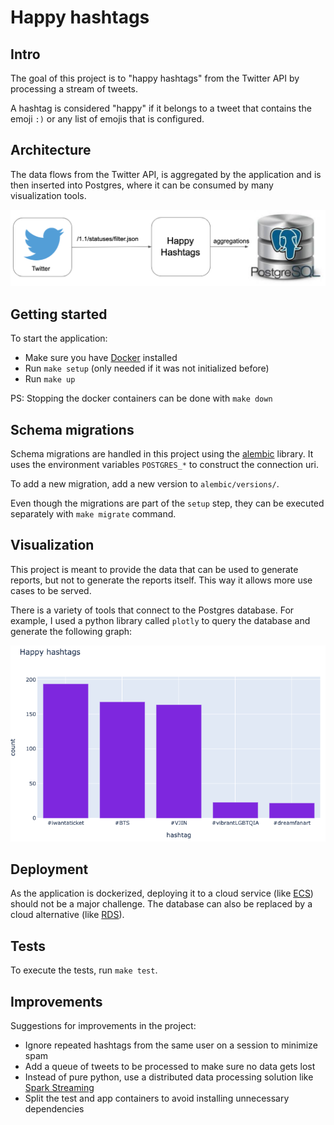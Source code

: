 # Happy hashtags

## Intro

The goal of this project is to "happy hashtags" from the Twitter API by processing a stream of tweets.

A hashtag is considered "happy" if it belongs to a tweet that contains the emoji `:)` or any list of emojis that is configured.

## Architecture

The data flows from the Twitter API, is aggregated by the application and is then inserted into Postgres, where it can be consumed by many visualization tools.

![Data flow](docs/resources/data_flow.png)

## Getting started

To start the application:

- Make sure you have [Docker](http://docker.com/) installed
- Run `make setup` (only needed if it was not initialized before)
- Run `make up`

PS: Stopping the docker containers can be done with `make down`

## Schema migrations

Schema migrations are handled in this project using the [alembic](https://alembic.sqlalchemy.org/en/latest/) library.
It uses the environment variables `POSTGRES_*` to construct the connection uri.

To add a new migration, add a new version to `alembic/versions/`.

Even though the migrations are part of the `setup` step, they can be executed separately with `make migrate` command.

## Visualization

This project is meant to provide the data that can be used to generate reports, but not to generate the reports itself. This way it allows more use cases to be served.

There is a variety of tools that connect to the Postgres database.
For example, I used a python library called `plotly` to query the database and generate the following graph:

![Plotly](docs/resources/plotly.png)

## Deployment

As the application is dockerized, deploying it to a cloud service (like [ECS](https://aws.amazon.com/ecs/)) should not be a major challenge. The database can also be replaced by a cloud alternative (like [RDS](https://aws.amazon.com/rds/)).

## Tests

To execute the tests, run `make test`.

## Improvements

Suggestions for improvements in the project:

- Ignore repeated hashtags from the same user on a session to minimize spam
- Add a queue of tweets to be processed to make sure no data gets lost
- Instead of pure python, use a distributed data processing solution like [Spark Streaming](https://spark.apache.org/streaming/)
- Split the test and app containers to avoid installing unnecessary dependencies
